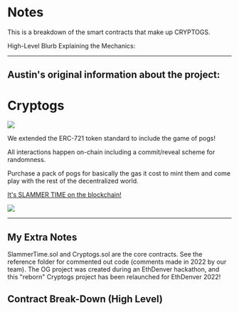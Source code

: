 # Notes

This is a breakdown of the smart contracts that make up CRYPTOGS.

High-Level Blurb Explaining the Mechanics:

---

## Austin's original information about the project:

# Cryptogs

[<img src="https://cryptogs.io/screen.jpg">](https://cryptogs.io)

We extended the ERC-721 token standard to include the game of pogs!

All interactions happen on-chain including a commit/reveal scheme for randomness.

Purchase a pack of pogs for basically the gas it cost to mint them and come play with the rest of the decentralized world.

[It's SLAMMER TIME on the blockchain!](https://cryptogs.io)

[<img src="https://cryptogs.io/screens/slam.gif">](https://cryptogs.io)

---

## My Extra Notes

SlammerTime.sol and Cryptogs.sol are the core contracts. See the reference folder for commented out code (comments made in 2022 by our team). The OG project was created during an EthDenver hackathon, and this "reborn" Cryptogs project has been relaunched for EthDenver 2022!

## Contract Break-Down (High Level)
